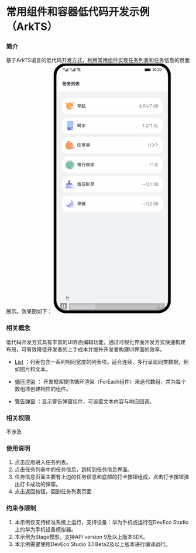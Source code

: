 # 常用组件和容器低代码开发示例（ArkTS）

### 简介
基于ArkTS语言的低代码开发方式，利用常用组件实现任务列表和任务信息的页面展示。效果图如下：
![image](screenshots/device/super_visual_sample.gif)

### 相关概念

低代码开发方式具有丰富的UI界面编辑功能，通过可视化界面开发方式快速构建布局，可有效降低开发者的上手成本并提升开发者构建UI界面的效率。

- [List](https://developer.harmonyos.com/cn/docs/documentation/doc-references/ts-container-list-0000001333800573) ：列表包含一系列相同宽度的列表项。适合连续、多行呈现同类数据，例如图片和文本。

- [循环渲染](https://developer.harmonyos.com/cn/docs/documentation/doc-guides/ets-rendering-control-0000001149698611#ZH-CN_TOPIC_0000001157228877__%E5%BE%AA%E7%8E%AF%E6%B8%B2%E6%9F%93) ： 开发框架提供循环渲染（ForEach组件）来迭代数组，并为每个数组项创建相应的组件。

- [警告弹窗](https://developer.harmonyos.com/cn/docs/documentation/doc-references/ts-methods-alert-dialog-box-0000001281201174) ：显示警告弹窗组件，可设置文本内容与响应回调。

### 相关权限

不涉及

### 使用说明
1. 点击应用进入任务列表。
2. 点击任务列表中的任务信息，跳转到任务信息界面。
3. 任务信息页面主要有上边的任务信息和底部的打卡按钮组成，点击打卡按钮弹出打卡成功的弹窗。
4. 点击返回按钮，回到任务列表页面

### 约束与限制
1. 本示例仅支持标准系统上运行，支持设备：华为手机或运行在DevEco Studio上的华为手机设备模拟器。
2. 本示例为Stage模型，支持API version 9及以上版本SDK。
3. 本示例需要使用DevEco Studio 3.1 Beta2及以上版本进行编译运行。